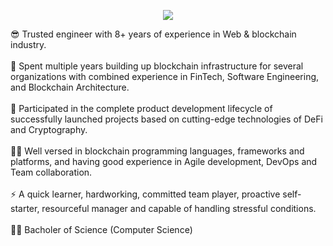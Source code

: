 <p align="center">
  <img src="https://capsule-render.vercel.app/api?text=Blockchain-Expert&animation=fadeIn&type=waving&color=gradient&height=100"/>
</p>
😎 Trusted engineer with 8+ years of experience in Web & blockchain industry.
<br></br>
🔭 Spent multiple years building up blockchain infrastructure for several organizations with combined experience in FinTech, Software Engineering, and Blockchain Architecture.
<br></br>
🚀 Participated in the complete product development lifecycle of successfully launched projects based on cutting-edge technologies of DeFi and Cryptography.
<br></br>
👨‍💻 Well versed in blockchain programming languages, frameworks and platforms,  and having good experience in Agile development, DevOps and Team collaboration.
<br></br>
⚡ A quick learner, hardworking, committed team player, proactive self-starter, resourceful manager and capable of handling stressful conditions.
<br></br>
👨‍🎓 Bacholer of Science (Computer Science)
